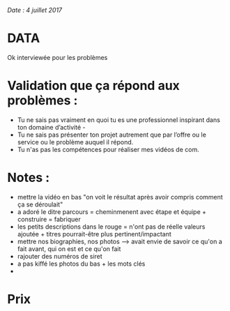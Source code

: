*Date : 4 juillet 2017*

# DATA
Ok interviewée pour les problèmes

# Validation que ça répond aux problèmes :  
- Tu ne sais pas vraiment en quoi tu es une professionnel inspirant dans ton domaine d’activité - 
- Tu ne sais pas présenter ton projet autrement que par l’offre ou le service ou le problème auquel il répond. 
- Tu n'as pas les compétences pour réaliser mes vidéos de com. 

# Notes :
- mettre la vidéo en bas "on voit le résultat après avoir compris comment ça se déroulait"
- a adoré le ditre parcours = cheminmenent avec étape et équipe + construire = fabriquer
- les petits descriptions dans le rouge = n'ont pas de réelle valeurs ajoutée + titres pourrait-être plus pertinent/impactant
- mettre nos biographies, nos photos --> avait envie de savoir ce qu'on a fait avant, qui on est et ce qu'on fait
- rajouter des numéros de siret
- a pas kiffé les photos du bas + les mots clés
- 

# Prix



